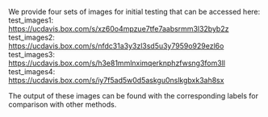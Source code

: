 We provide four sets of images for initial testing that can be accessed here:
test_images1: https://ucdavis.box.com/s/xz60o4mpzue7tfe7aabsrmm3l32byb2z
test_images2: https://ucdavis.box.com/s/nfdc31a3y3zl3sd5u3y7959o929ezl6o
test_images3: https://ucdavis.box.com/s/h3e81mmlnximqerknphzfwsng3fom3ll
test_images4: https://ucdavis.box.com/s/iy7f5ad5w0d5askgu0nslkgbxk3ah8sx


The output of these images can be found with the corresponding labels for comparison with other methods.
